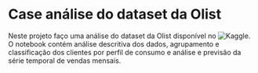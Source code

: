 # Case análise do dataset da Olist

Neste projeto faço uma análise do dataset da Olist disponível no ![Kaggle](https://www.kaggle.com/datasets/olistbr/brazilian-ecommerce).
O notebook contém análise descritiva dos dados, agrupamento e classificação dos clientes por perfil de consumo e análise e previsão da série temporal de vendas mensais.
